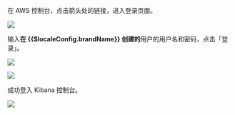 <IntegrationDetailCard title="配置完成">

在 AWS 控制台，点击箭头处的链接，进入登录页面。

![](~@imagesZhCn/integration/aws-kibana/5-1.png)

输入**在 {{$localeConfig.brandName}} 创建的**用户的用户名和密码，点击「登录」。

![](~@imagesZhCn/integration/aws-kibana/5-2.png)

![](~@imagesZhCn/integration/aws-kibana/5-3.png)

成功登入 Kibana 控制台。

![](~@imagesZhCn/integration/aws-kibana/5-4.png)

</IntegrationDetailCard>
